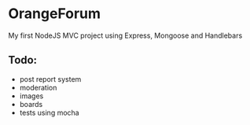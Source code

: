 # OrangeForum
My first NodeJS MVC project using Express, Mongoose and Handlebars

## Todo:
- post report system
- moderation
- images
- boards
- tests using mocha
